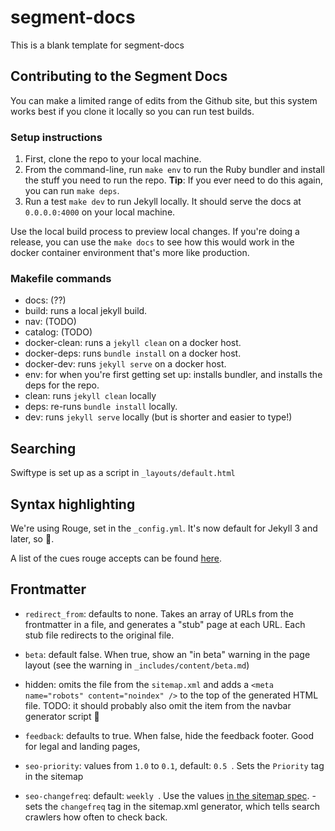 # segment-docs

This is a blank template for segment-docs

## Contributing to the Segment Docs

You can make a limited range of edits from the Github site, but this system works best if you clone it locally so you can run test builds.

### Setup instructions
1. First, clone the repo to your local machine.
2. From the command-line, run `make env` to run the Ruby bundler and install the stuff you need to run the repo.
   **Tip**: If you ever need to do this again, you can run `make deps`.
3. Run a test `make dev` to run Jekyll locally. It should serve the docs at `0.0.0.0:4000` on your local machine.

Use the local build process to preview local changes. If you're doing a release, you can use the `make docs` to see how this would work in the docker container environment that's more like production.

### Makefile commands

- docs: (??)
- build: runs a local jekyll build.
- nav: (TODO)
- catalog: (TODO)
- docker-clean: runs a `jekyll clean` on a docker host.
- docker-deps: runs `bundle install` on a docker host.
- docker-dev: runs `jekyll serve` on a docker host.
- env: for when you're first getting set up: installs bundler, and installs the deps for the repo.
- clean: runs `jekyll clean` locally
- deps: re-runs `bundle install` locally.
- dev: runs `jekyll serve` locally (but is shorter and easier to type!)


## Searching

Swiftype is set up as a script in `_layouts/default.html`


## Syntax highlighting

We're using Rouge, set in the `_config.yml`. It's now default for Jekyll 3 and later, so 🎉.

A list of the cues rouge accepts can be found [here](https://github.com/rouge-ruby/rouge/wiki/list-of-supported-languages-and-lexers).


## Frontmatter

- `redirect_from`: defaults to none. Takes an array of URLs from the frontmatter in a file, and generates a "stub" page at each URL. Each stub file redirects to the original file.

- `beta`: default false. When true, show an "in beta" warning in the page layout (see the warning in `_includes/content/beta.md`)

- hidden: omits the file from the `sitemap.xml` and adds a `<meta name="robots" content="noindex" />` to the top of the generated HTML file. TODO: it should probably also omit the item from the navbar generator script 🤔

- `feedback`: defaults to true. When false, hide the feedback footer. Good for legal and landing pages,

- `seo-priority`: values from `1.0` to `0.1`, default: `0.5 `. Sets the `Priority` tag in the sitemap

- `seo-changefreq`: default: `weekly `. Use the values [in the sitemap spec](https://www.sitemaps.org/protocol.html#xmlTagDefinitions). - sets the `changefreq` tag in the sitemap.xml generator, which tells search crawlers how often to check back.
